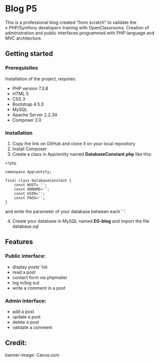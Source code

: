 # Blog P5

This is a professional blog created "from scratch" to validate the « PHP/Symfony developer» training with OpenClassrooms. Creation of administration and public interfaces programmed with PHP language and MVC architecture. 

## Getting started



### Prerequisites

Installation of the project, requires:
* PHP version 7.3.8
* HTML 5
* CSS 3
* Bootstrap 4.5.3
* MySQL
* Apache Server 2.2.34
* Composer 2.0

### Installation
1. Copy the link on GitHub and clone it on your local repository
2. Install Composer
3. Create a class in App/entity named __DatabaseConstant.php__ like this:

```
<?php 

namespace App\entity;

final class DatabaseConstant {
    const HOST= '';
    const DBNAME='';
    const USER='';
    const PASS='';
}
```
and write the parameter of your database between each ' '. 

4. Create your database in MySQL named __EG-blog__ and import the file database.sql

## Features
### Public interface:
* display posts’ list
* read a post
* contact form via phpmailer
* log in/log out
* write a comment in a post

### Admin interface:
* add a post
* update a post
* delete a post
* validate a comment

## Credit:
banner-image: Canva.com
